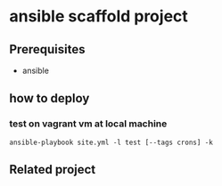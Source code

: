 # ansible scaffold project

## Prerequisites 
* ansible

## how to deploy

### test on vagrant vm at local machine
```
ansible-playbook site.yml -l test [--tags crons] -k
```


## Related project
